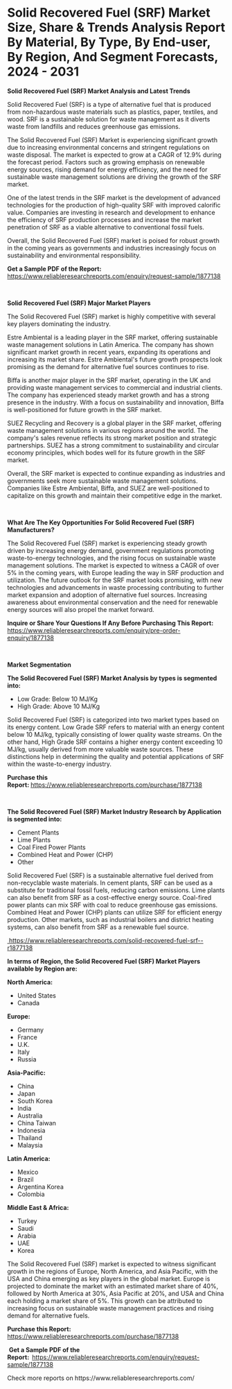 <p><h1>Solid Recovered Fuel (SRF) Market Size, Share & Trends Analysis Report By Material, By Type, By End-user, By Region, And Segment Forecasts, 2024 - 2031</h1></p><p><strong>Solid Recovered Fuel (SRF) Market Analysis and Latest Trends</strong></p>
<p><p>Solid Recovered Fuel (SRF) is a type of alternative fuel that is produced from non-hazardous waste materials such as plastics, paper, textiles, and wood. SRF is a sustainable solution for waste management as it diverts waste from landfills and reduces greenhouse gas emissions.</p><p>The Solid Recovered Fuel (SRF) Market is experiencing significant growth due to increasing environmental concerns and stringent regulations on waste disposal. The market is expected to grow at a CAGR of 12.9% during the forecast period. Factors such as growing emphasis on renewable energy sources, rising demand for energy efficiency, and the need for sustainable waste management solutions are driving the growth of the SRF market.</p><p>One of the latest trends in the SRF market is the development of advanced technologies for the production of high-quality SRF with improved calorific value. Companies are investing in research and development to enhance the efficiency of SRF production processes and increase the market penetration of SRF as a viable alternative to conventional fossil fuels.</p><p>Overall, the Solid Recovered Fuel (SRF) market is poised for robust growth in the coming years as governments and industries increasingly focus on sustainability and environmental responsibility.</p></p>
<p><strong>Get a Sample PDF of the Report:&nbsp;</strong> <a href="https://www.reliableresearchreports.com/enquiry/request-sample/1877138">https://www.reliableresearchreports.com/enquiry/request-sample/1877138</a></p>
<p>&nbsp;</p>
<p><strong>Solid Recovered Fuel (SRF) Major Market Players</strong></p>
<p><p>The Solid Recovered Fuel (SRF) market is highly competitive with several key players dominating the industry. </p><p>Estre Ambiental is a leading player in the SRF market, offering sustainable waste management solutions in Latin America. The company has shown significant market growth in recent years, expanding its operations and increasing its market share. Estre Ambiental's future growth prospects look promising as the demand for alternative fuel sources continues to rise.</p><p>Biffa is another major player in the SRF market, operating in the UK and providing waste management services to commercial and industrial clients. The company has experienced steady market growth and has a strong presence in the industry. With a focus on sustainability and innovation, Biffa is well-positioned for future growth in the SRF market.</p><p>SUEZ Recycling and Recovery is a global player in the SRF market, offering waste management solutions in various regions around the world. The company's sales revenue reflects its strong market position and strategic partnerships. SUEZ has a strong commitment to sustainability and circular economy principles, which bodes well for its future growth in the SRF market.</p><p>Overall, the SRF market is expected to continue expanding as industries and governments seek more sustainable waste management solutions. Companies like Estre Ambiental, Biffa, and SUEZ are well-positioned to capitalize on this growth and maintain their competitive edge in the market.</p></p>
<p>&nbsp;</p>
<p><strong>What Are The Key Opportunities For Solid Recovered Fuel (SRF) Manufacturers?</strong></p>
<p><p>The Solid Recovered Fuel (SRF) market is experiencing steady growth driven by increasing energy demand, government regulations promoting waste-to-energy technologies, and the rising focus on sustainable waste management solutions. The market is expected to witness a CAGR of over 5% in the coming years, with Europe leading the way in SRF production and utilization. The future outlook for the SRF market looks promising, with new technologies and advancements in waste processing contributing to further market expansion and adoption of alternative fuel sources. Increasing awareness about environmental conservation and the need for renewable energy sources will also propel the market forward.</p></p>
<p><strong>Inquire or Share Your Questions If Any Before Purchasing This Report:</strong> <a href="https://www.reliableresearchreports.com/enquiry/pre-order-enquiry/1877138">https://www.reliableresearchreports.com/enquiry/pre-order-enquiry/1877138</a></p>
<p>&nbsp;</p>
<p><strong>Market Segmentation</strong></p>
<p><strong>The Solid Recovered Fuel (SRF) Market Analysis by types is segmented into:</strong></p>
<p><ul><li>Low Grade: Below 10 MJ/Kg</li><li>High Grade: Above 10 MJ/Kg</li></ul></p>
<p><p>Solid Recovered Fuel (SRF) is categorized into two market types based on its energy content. Low Grade SRF refers to material with an energy content below 10 MJ/kg, typically consisting of lower quality waste streams. On the other hand, High Grade SRF contains a higher energy content exceeding 10 MJ/kg, usually derived from more valuable waste sources. These distinctions help in determining the quality and potential applications of SRF within the waste-to-energy industry.</p></p>
<p><strong>Purchase this Report:&nbsp;</strong><a href="https://www.reliableresearchreports.com/purchase/1877138">https://www.reliableresearchreports.com/purchase/1877138</a></p>
<p>&nbsp;</p>
<p><strong>The Solid Recovered Fuel (SRF) Market Industry Research by Application is segmented into:</strong></p>
<p><ul><li>Cement Plants</li><li>Lime Plants</li><li>Coal Fired Power Plants</li><li>Combined Heat and Power (CHP)</li><li>Other</li></ul></p>
<p><p>Solid Recovered Fuel (SRF) is a sustainable alternative fuel derived from non-recyclable waste materials. In cement plants, SRF can be used as a substitute for traditional fossil fuels, reducing carbon emissions. Lime plants can also benefit from SRF as a cost-effective energy source. Coal-fired power plants can mix SRF with coal to reduce greenhouse gas emissions. Combined Heat and Power (CHP) plants can utilize SRF for efficient energy production. Other markets, such as industrial boilers and district heating systems, can also benefit from SRF as a renewable fuel source.</p></p>
<p><a href="https://www.reliableresearchreports.com/solid-recovered-fuel-srf--r1877138">&nbsp;https://www.reliableresearchreports.com/solid-recovered-fuel-srf--r1877138</a></p>
<p><strong>In terms of Region, the Solid Recovered Fuel (SRF) Market Players available by Region are:</strong></p>
<p>
    <p> <strong> North America: </strong>
        <ul>
            <li>United States</li>
            <li>Canada</li>
        </ul>
        </p> 
    <p> <strong> Europe: </strong>
        <ul>
            <li>Germany</li>
            <li>France</li>
            <li>U.K.</li>
            <li>Italy</li>
            <li>Russia</li>
        </ul>
        </p> 
    <p> <strong> Asia-Pacific: </strong>
        <ul>
            <li>China</li>
            <li>Japan</li>
            <li>South Korea</li>
            <li>India</li>
            <li>Australia</li>
            <li>China Taiwan</li>
            <li>Indonesia</li>
            <li>Thailand</li>
            <li>Malaysia</li>
        </ul>
        </p> 
    <p> <strong> Latin America: </strong>
        <ul>
            <li>Mexico</li>
            <li>Brazil</li>
            <li>Argentina Korea</li>
            <li>Colombia</li>
        </ul>
        </p> 
    <p> <strong> Middle East & Africa: </strong>
        <ul>
            <li>Turkey</li>
            <li>Saudi</li>
            <li>Arabia</li>
            <li>UAE</li>
            <li>Korea</li>
        </ul>
    </p>
    </p>
<p><p>The Solid Recovered Fuel (SRF) market is expected to witness significant growth in the regions of Europe, North America, and Asia Pacific, with the USA and China emerging as key players in the global market. Europe is projected to dominate the market with an estimated market share of 40%, followed by North America at 30%, Asia Pacific at 20%, and USA and China each holding a market share of 5%. This growth can be attributed to increasing focus on sustainable waste management practices and rising demand for alternative fuels.</p></p>
<p><strong>Purchase this Report: </strong><a href="https://www.reliableresearchreports.com/purchase/1877138">https://www.reliableresearchreports.com/purchase/1877138</a></p>
<p>&nbsp;<strong>Get a Sample PDF of the Report:&nbsp;&nbsp;</strong><a href="https://www.reliableresearchreports.com/enquiry/request-sample/1877138">https://www.reliableresearchreports.com/enquiry/request-sample/1877138</a></p>
<p><strong></strong></p>
<p>Check more reports on https://www.reliableresearchreports.com/</p>